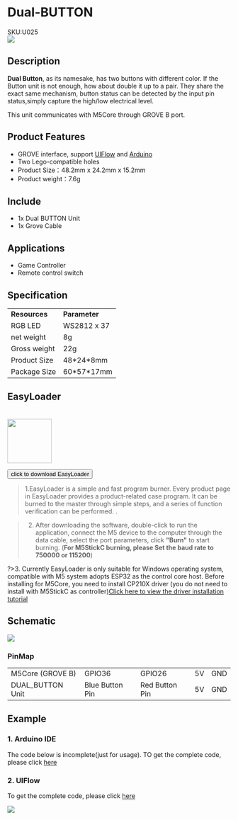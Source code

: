 # Dual-BUTTON

<div class="badge badge-pill badge-primary product_sku_tag">SKU:U025</div>

<div class="product_pic"><img src="assets/img/product_pics/unit/M5GO_Unit_dual_button.webp"></div>

## Description

**Dual Button**, as its namesake, has two buttons with different color. If the Button unit is not enough, how about double it up to a pair. They share the exact same mechanism, button status can be detected by the input pin status,simply capture the high/low electrical level.

This unit communicates with M5Core through GROVE B port.


## Product Features

- GROVE interface, support [UIFlow](http://flow.m5stack.com) and [Arduino](http://www.arduino.cc)
- Two Lego-compatible holes
- Product Size：48.2mm x 24.2mm x 15.2mm
- Product weight：7.6g

## Include

- 1x Dual BUTTON Unit
- 1x Grove Cable

## Applications

- Game Controller
- Remote control switch

## Specification

<table>
   <tr style="font-weight:bold">
      <td>Resources</td>
      <td>Parameter</td>
   </tr>
   <tr>
      <td>RGB LED</td>
      <td>WS2812 x 37</td>
   </tr>
   <tr>
      <td>net weight</td>
      <td>8g</td>
   </tr>
   <tr>
      <td>Gross weight</td>
      <td>22g</td>
   </tr>
   <tr>
      <td>Product Size</td>
      <td>48*24*8mm</td>
   </tr>
   <tr>
      <td>Package Size</td>
      <td>60*57*17mm</td>
   </tr>
</table>

## EasyLoader

<img src="https://m5stack.oss-cn-shenzhen.aliyuncs.com/image/EasyLoader_logo.webp" width="100px" style="margin-top:20px">

<a href="https://m5stack.oss-cn-shenzhen.aliyuncs.com/EasyLoader/Unit/EasyLoader_Dual_Button.exe"><button type="button" class="btn btn-primary">click to download EasyLoader</button></a>

>1.EasyLoader is a simple and fast program burner. Every product page in EasyLoader provides a product-related case program. It can be burned to the master through simple steps, and a series of function verification can be performed. .

>2. After downloading the software, double-click to run the application, connect the M5 device to the computer through the data cable, select the port parameters, click **"Burn"** to start burning. (**For M5StickC burning, please Set the baud rate to 750000 or 115200**)

?>3. Currently EasyLoader is only suitable for Windows operating system, compatible with M5 system adopts ESP32 as the control core host. Before installing for M5Core, you need to install CP210X driver (you do not need to install with M5StickC as controller)[Click here to view the driver installation tutorial](en/related_documents/M5Burner#install-usb-driver)

## Schematic

<img src="assets/img/product_pics/unit/dual_button_sch.webp">

### PinMap

<table>
 <tr><td>M5Core (GROVE B)</td><td>GPIO36</td><td>GPIO26</td><td>5V</td><td>GND</td></tr>
 <tr><td>DUAL_BUTTON Unit</td><td>Blue Button Pin</td><td>Red Button Pin</td><td>5V</td><td>GND</td></tr>
</table>


## Example

### 1. Arduino IDE

The code below is incomplete(just for usage). TO get the complete code, please click [here](https://github.com/m5stack/M5Stack/tree/master/examples/Unit/DUAL_BUTTON)

### 2. UIFlow

To get the complete code, please click [here](https://github.com/m5stack/M5-ProductExampleCodes/tree/master/Unit/DUAL_BUTTON/UIFlow)

<img src="assets/img/product_pics/unit/unit_example/DUAL_BUTTON/example_unit_dual_button_05.webp">

<script>

   var purchase_link = 'https://m5stack.com/collections/m5-unit/products/mini-dual-button-unit';

   anchor_search(purchase_link);
   scrollFunc();

</script>